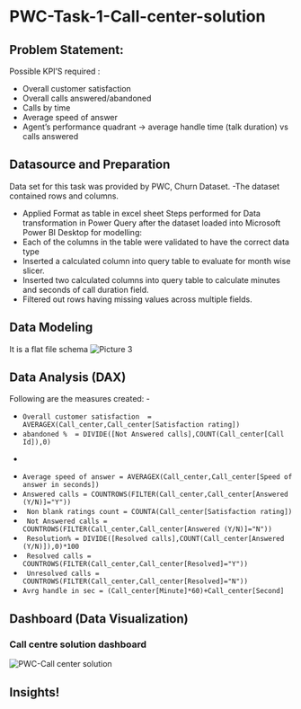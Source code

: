# PWC-Task-1-Call-center-solution
## Problem Statement:
Possible KPI’S required :
- Overall customer satisfaction
- Overall calls answered/abandoned
- Calls by time
- Average speed of answer
- Agent’s performance quadrant -> average handle time (talk duration) vs calls answered
## Datasource and Preparation
Data set for this task was provided by PWC, Churn Dataset. 
-The dataset contained  rows and columns.
- Applied Format as table in excel sheet
Steps performed for Data transformation in Power Query after the dataset loaded into Microsoft Power BI Desktop for modelling:
- Each of the columns in the table were validated to have the correct data type
- Inserted a calculated column into query table to evaluate for month wise slicer.
- Inserted two calculated columns into query table to calculate  minutes and seconds of call duration field.
- Filtered out rows having missing values across multiple fields.
## Data Modeling
It is a flat file schema
![Picture 3](https://github.com/AnjaliM-9/PWC-Task-1--Call-center-solution/assets/155083462/831dc5cc-6692-4fae-a618-291a5b1599e8)
## Data Analysis (DAX)
Following are the measures created: -
-  ```Overall customer satisfaction  = AVERAGEX(Call_center,Call_center[Satisfaction rating])```
- ```abandoned %  = DIVIDE([Not Answered calls],COUNT(Call_center[Call Id]),0)```
- ``` Calls by time = 
- ```Average speed of answer = AVERAGEX(Call_center,Call_center[Speed of answer in seconds])```
- ```Answered calls = COUNTROWS(FILTER(Call_center,Call_center[Answered (Y/N)]="Y"))```
- ``` Non blank ratings count = COUNTA(Call_center[Satisfaction rating])```
- ``` Not Answered calls = COUNTROWS(FILTER(Call_center,Call_center[Answered (Y/N)]="N"))```
- ``` Resolution% = DIVIDE([Resolved calls],COUNT(Call_center[Answered (Y/N)]),0)*100```
- ``` Resolved calls = COUNTROWS(FILTER(Call_center,Call_center[Resolved]="Y"))```
- ``` Unresolved calls = COUNTROWS(FILTER(Call_center,Call_center[Resolved]="N"))```
- ```Avrg handle in sec = (Call_center[Minute]*60)+Call_center[Second]```
## Dashboard (Data Visualization)
### Call centre solution dashboard

![PWC-Call center solution](https://github.com/AnjaliM-9/PWC-Task-1--Call-center-solution/assets/155083462/9f78a643-012c-4ac3-a1d6-37222159e4b3)
## Insights!








